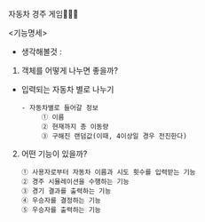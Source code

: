 자동차 경주 게임🚗🚙🚕

<기능명세>
- 생각해볼것 :
1.  객체를 어떻게 나누면 좋을까?
-  입력되는 자동차 별로 나누기
    ```
    - 자동차별로 들어갈 정보
         ① 이름
         ② 현재까지 총 이동량
         ③ 구해진 랜덤값(이때, 4이상일 경우 전진한다)

2. 어떤 기능이 있을까?


    ```
    ① 사용자로부터 자동차 이름과 시도 횟수를 입력받는 기능
    ② 경주 시뮬레이션을 수행하는 기능  
    ③ 경기 결과를 출력하는 기능
    ④ 우승자를 결정하는 기능
    ⑤ 우승자를 출력하는 기능
    

